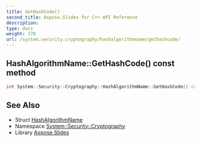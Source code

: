 ```yaml
---
title: GetHashCode()
second_title: Aspose.Slides for C++ API Reference
description: 
type: docs
weight: 170
url: /system.security.cryptography/hashalgorithmname/gethashcode/
---
```

## HashAlgorithmName::GetHashCode() const method




```cpp
int System::Security::Cryptography::HashAlgorithmName::GetHashCode() const
```

## See Also

* Struct [HashAlgorithmName](../)
* Namespace [System::Security::Cryptography](../../)
* Library [Aspose.Slides](../../../)